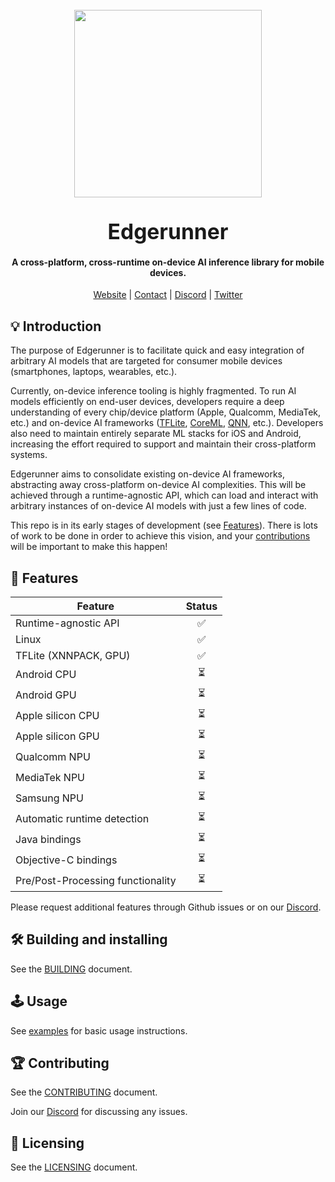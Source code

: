 <h1 align="center">
    <br>
    <a href="https://runlocal.ai"><img src="./images/large-logo.png" width="300"></a>
    <br><br>
    <span style="font-size: larger;">Edgerunner</span>
    <br>
</h1>

<h4 align="center">
    A cross-platform, cross-runtime on-device AI inference library for mobile devices.
</h4>

<div align="center">
    <a href="https://runlocal.ai">Website</a> |
    <a href="https://runlocal.ai#contact">Contact</a> |
    <a href="https://discord.gg/y9EzZEkwbR">Discord</a> |
    <a href="https://x.com/Neuralize_AI">Twitter</a>
</div>

## :bulb: Introduction

The purpose of Edgerunner is to facilitate quick and easy integration of arbitrary AI models that are targeted for consumer mobile devices (smartphones, laptops, wearables, etc.).

Currently, on-device inference tooling is highly fragmented. To run AI models efficiently on end-user devices, developers require a deep understanding of every chip/device platform (Apple, Qualcomm, MediaTek, etc.) and on-device AI frameworks ([TFLite](https://ai.google.dev/edge/lite), [CoreML](https://developer.apple.com/documentation/coreml), [QNN](https://www.qualcomm.com/developer/software/neural-processing-sdk-for-ai), etc.). Developers also need to maintain entirely separate ML stacks for iOS and Android, increasing the effort required to support and maintain their cross-platform systems.

Edgerunner aims to consolidate existing on-device AI frameworks, abstracting away cross-platform on-device AI complexities. This will be achieved through a runtime-agnostic API, which can load and interact with arbitrary instances of on-device AI models with just a few lines of code.

This repo is in its early stages of development (see [Features](#features)). There is lots of work to be done in order to achieve this vision, and your [contributions](#contributing) will be important to make this happen!

## :gift: Features

|              Feature              |          Status          |
| ----------------------------------|:------------------------:|
| Runtime-agnostic API              | :white_check_mark:       |
| Linux                             | :white_check_mark:       |
| TFLite (XNNPACK, GPU)             | :white_check_mark:       |
| Android CPU                       | :hourglass_flowing_sand: |
| Android GPU                       | :hourglass_flowing_sand: |
| Apple silicon CPU                 | :hourglass_flowing_sand: |
| Apple silicon GPU                 | :hourglass_flowing_sand: |
| Qualcomm NPU                      | :hourglass_flowing_sand: |
| MediaTek NPU                      | :hourglass_flowing_sand: |
| Samsung NPU                       | :hourglass_flowing_sand: |
| Automatic runtime detection       | :hourglass_flowing_sand: |
| Java bindings                     | :hourglass_flowing_sand: |
| Objective-C bindings              | :hourglass_flowing_sand: |
| Pre/Post-Processing functionality | :hourglass_flowing_sand: |

Please request additional features through Github issues or on our [Discord](https://discord.gg/y9EzZEkwbR).

## :hammer_and_wrench: Building and installing

See the [BUILDING](BUILDING.md) document.

## :joystick: Usage

See [examples](./example) for basic usage instructions.

## :trophy: Contributing

See the [CONTRIBUTING](CONTRIBUTING.md) document.

Join our [Discord](https://discord.gg/y9EzZEkwbR) for discussing any issues.

## :scroll: Licensing

See the [LICENSING](LICENSE.txt) document.
